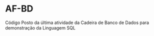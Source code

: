 # AF-BD
Código Posto da última atividade da Cadeira de Banco de Dados para demonstração da Linguagem SQL
